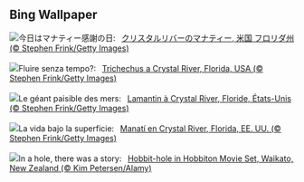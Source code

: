 ## Bing Wallpaper
![](https://www.bing.com/th?id=OHR.CrystalManatee_JA-JP0403735948_UHD.jpg&w=1000)今日はマナティー感謝の日:&nbsp;&ensp;[クリスタルリバーのマナティー, 米国 フロリダ州 (© Stephen Frink/Getty Images)](https://www.bing.com/th?id=OHR.CrystalManatee_JA-JP0403735948_UHD.jpg)
<br><br/>
![](https://www.bing.com/th?id=OHR.CrystalManatee_IT-IT9883831174_UHD.jpg&w=1000)Fluire senza tempo?:&nbsp;&ensp;[Trichechus a Crystal River, Florida, USA (© Stephen Frink/Getty Images)](https://www.bing.com/th?id=OHR.CrystalManatee_IT-IT9883831174_UHD.jpg)
<br><br/>
![](https://www.bing.com/th?id=OHR.CrystalManatee_FR-FR9678954985_UHD.jpg&w=1000)Le géant paisible des mers:&nbsp;&ensp;[Lamantin à Crystal River, Floride, États-Unis (© Stephen Frink/Getty Images)](https://www.bing.com/th?id=OHR.CrystalManatee_FR-FR9678954985_UHD.jpg)
<br><br/>
![](https://www.bing.com/th?id=OHR.CrystalManatee_ES-ES0107634100_UHD.jpg&w=1000)La vida bajo la superficie:&nbsp;&ensp;[Manatí en Crystal River, Florida, EE. UU. (© Stephen Frink/Getty Images)](https://www.bing.com/th?id=OHR.CrystalManatee_ES-ES0107634100_UHD.jpg)
<br><br/>
![](https://www.bing.com/th?id=OHR.HobbitHole_EN-GB4657800200_UHD.jpg&w=1000)In a hole, there was a story:&nbsp;&ensp;[Hobbit-hole in Hobbiton Movie Set, Waikato, New Zealand (© Kim Petersen/Alamy)](https://www.bing.com/th?id=OHR.HobbitHole_EN-GB4657800200_UHD.jpg)
<br><br/>
